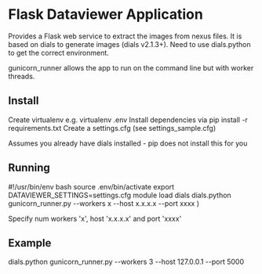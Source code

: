 # Flask Dataviewer Application

Provides a Flask web service to extract the images from nexus files. 
It is based on dials to generate images (dials v2.1.3+). 
Need to use dials.python to get the correct environment.

gunicorn_runner allows the app to run on the command line but with worker threads.

## Install
Create virtualenv e.g. virtualenv .env
Install dependencies via pip install -r requirements.txt
Create a settings.cfg (see settings_sample.cfg)

Assumes you already have dials installed - pip does not install this for you

## Running
#!/usr/bin/env bash
source .env/bin/activate
export DATAVIEWER_SETTINGS=settings.cfg
module load dials
dials.python gunicorn_runner.py --workers x --host x.x.x.x --port xxxx )

Specify num workers 'x', host 'x.x.x.x' and port 'xxxx'
## Example 
dials.python gunicorn_runner.py --workers 3 --host 127.0.0.1 --port 5000



